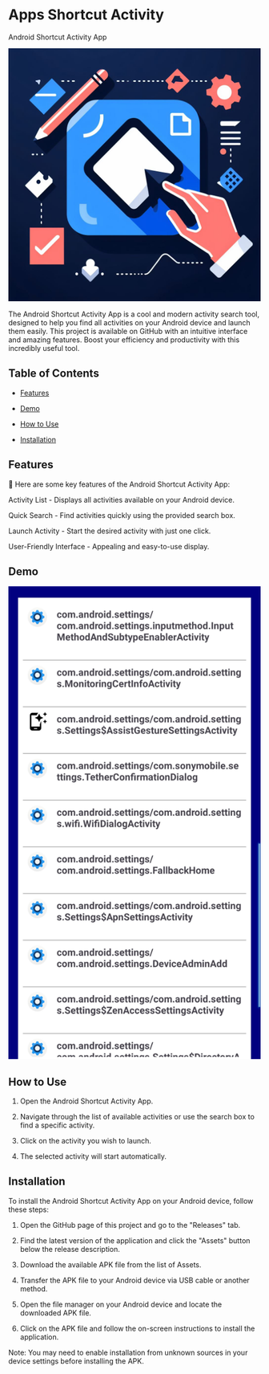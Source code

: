 # Apps Shortcut Activity

Android Shortcut Activity App

![alt text](https://github.com/rhamadhany/ShortcutActivity/blob/main/logo.png)

The Android Shortcut Activity App is a cool and modern activity search tool, designed to help you find all activities on your Android device and launch them easily. This project is available on GitHub with an intuitive interface and amazing features. Boost your efficiency and productivity with this incredibly useful tool.

## Table of Contents

- [Features](#Features)

- [Demo](#Demo)

- [How to Use](#How-to-Use)

- [Installation](#Installation)

## Features

:rocket: Here are some key features of the Android Shortcut Activity App:

Activity List - Displays all activities available on your Android device.

Quick Search - Find activities quickly using the provided search box.

Launch Activity - Start the desired activity with just one click.

User-Friendly Interface - Appealing and easy-to-use display.

## Demo

![alt text](https://github.com/rhamadhany/ShortcutActivity/blob/main/demo.jpg)


## How to Use

1. Open the Android Shortcut Activity App.

2. Navigate through the list of available activities or use the search box to find a specific activity.

3. Click on the activity you wish to launch.

4. The selected activity will start automatically.

## Installation

To install the Android Shortcut Activity App on your Android device, follow these steps:

1. Open the GitHub page of this project and go to the "Releases" tab.

2. Find the latest version of the application and click the "Assets" button below the release description.

3. Download the available APK file from the list of Assets.

4. Transfer the APK file to your Android device via USB cable or another method.

5. Open the file manager on your Android device and locate the downloaded APK file.

6. Click on the APK file and follow the on-screen instructions to install the application.

Note: You may need to enable installation from unknown sources in your device settings before installing the APK.
